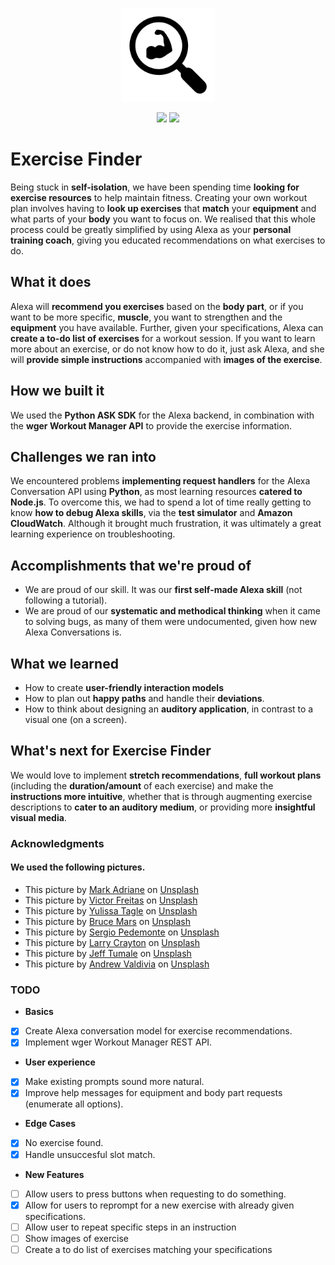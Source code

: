 <p align="center">
 <img src="/docs/Icon.png" width="150" height="150" >
</p> 

<p align="center">
 <a href="https://travis-ci.com/alexandrapurcarea/exercise-finder" alt="Build Status">
     <img src="https://travis-ci.com/alexandrapurcarea/exercise-finder.svg?branch=master" /></a>
  <a href="/LICENSE">
     <img src="https://img.shields.io/github/license/alexandrapurcarea/exercise-finder" /></a>
</p> 

# Exercise Finder
Being stuck in **self-isolation**, we have been spending time **looking for exercise resources** to help maintain fitness. Creating your own workout plan involves having to **look up exercises** that **match** your **equipment** and what parts of your **body** you want to focus on. We realised that this whole process could be greatly simplified by using Alexa as your **personal training coach**, giving you educated recommendations on what exercises to do. 

## What it does
Alexa will **recommend you exercises** based on the **body part**, or if you want to be more specific, **muscle**, you want to strengthen and the **equipment** you have available. Further, given your specifications, Alexa can **create a to-do list of exercises** for a workout session. If you want to learn more about an exercise, or do not know how to do it, just ask Alexa, and she will **provide simple instructions** accompanied with **images of the exercise**. 

## How we built it
We used the **Python ASK SDK** for the Alexa backend, in combination with the **wger Workout Manager API** to provide the exercise information.

## Challenges we ran into
We encountered problems **implementing request handlers** for the Alexa Conversation API using **Python**, as most learning resources **catered to Node.js**. To overcome this, we had to spend a lot of time really getting to know **how to debug Alexa skills**, via the **test simulator** and **Amazon CloudWatch**. Although it brought much frustration, it was ultimately a great learning experience on troubleshooting.

## Accomplishments that we're proud of
- We are proud of our skill. It was our **first self-made Alexa skill** (not following a tutorial).
- We are proud of our **systematic and methodical thinking** when it came to solving bugs, as many of them were undocumented, given how new Alexa Conversations is.

## What we learned
- How to create **user-friendly interaction models**
- How to plan out **happy paths** and handle their **deviations**.
- How to think about designing an **auditory application**, in contrast to a visual one (on a screen). 

## What's next for Exercise Finder
We would love to implement **stretch recommendations**, **full workout plans** (including the **duration/amount** of each exercise) and make the **instructions more intuitive**, whether that is through augmenting exercise descriptions to **cater to an auditory medium**, or providing more **insightful visual media**.

### Acknowledgments

#### We used the following pictures.
- This picture by [Mark Adriane](https://unsplash.com/photos/xQghSLXYD3M) on [Unsplash](https://unsplash.com/)
- This picture by [Victor Freitas](https://unsplash.com/photos/WvDYdXDzkhs) on [Unsplash](https://unsplash.com/)
- This picture by [Yulissa Tagle](https://unsplash.com/photos/2YCy6l14Opo) on [Unsplash](https://unsplash.com/)
- This picture by [Bruce Mars](https://unsplash.com/photos/gJtDg6WfMlQ) on [Unsplash](https://unsplash.com/)
- This picture by [Sergio Pedemonte](https://unsplash.com/photos/LqtHvyd80Mo) on [Unsplash](https://unsplash.com/)
- This picture by [Larry Crayton](https://unsplash.com/photos/ICwuKvw9QJk) on [Unsplash](https://unsplash.com/)
- This picture by [Jeff Tumale](https://unsplash.com/photos/bdIWJKLp98U) on [Unsplash](https://unsplash.com/)
- This picture by [Andrew Valdivia](https://unsplash.com/photos/0-A_G_XeUqc) on [Unsplash](https://unsplash.com/)

### TODO
- **Basics**
 - [x] Create Alexa conversation model for exercise recommendations.
 - [x] Implement wger Workout Manager REST API.
- **User experience**
 - [x] Make existing prompts sound more natural.
 - [x] Improve help messages for equipment and body part requests (enumerate all options).
- **Edge Cases**
 - [x] No exercise found.
 - [x] Handle unsuccesful slot match.
- **New Features**
 - [ ] Allow users to press buttons when requesting to do something.
 - [x] Allow for users to reprompt for a new exercise with already given specifications.
 - [ ] Allow user to repeat specific steps in an instruction
 - [ ] Show images of exercise
 - [ ] Create a to do list of exercises matching your specifications
